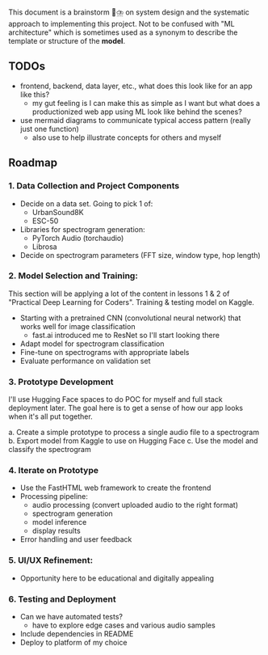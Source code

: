 This document is a brainstorm 🧠⛈️ on system design and the systematic approach to implementing this project. Not to be confused with "ML architecture" which is sometimes used as a synonym to describe the template or structure of the **model**.

## TODOs

- frontend, backend, data layer, etc., what does this look like for an app like this?
  - my gut feeling is I can make this as simple as I want but what does a productionized web app using ML look like behind the scenes?
- use mermaid diagrams to communicate typical access pattern (really just one function)
  - also use to help illustrate concepts for others and myself

## Roadmap

### 1. Data Collection and Project Components

- Decide on a data set. Going to pick 1 of:
  - UrbanSound8K
  - ESC-50
- Libraries for spectrogram generation:
  - PyTorch Audio (torchaudio)
  - Librosa
- Decide on spectrogram parameters (FFT size, window type, hop length)

### 2. Model Selection and Training:

This section will be applying a lot of the content in lessons 1 & 2 of "Practical Deep Learning for Coders". Training & testing model on Kaggle.

- Starting with a pretrained CNN (convolutional neural network) that works well for image classification
  - fast.ai introduced me to ResNet so I'll start looking there
- Adapt model for spectrogram classification
- Fine-tune on spectrograms with appropriate labels
- Evaluate performance on validation set

### 3. Prototype Development

I'll use Hugging Face spaces to do POC for myself and full stack deployment later. The goal here is to get a sense of how our app looks when it's all put together.

a. Create a simple prototype to process a single audio file to a spectrogram
b. Export model from Kaggle to use on Hugging Face
c. Use the model and classify the spectrogram

### 4. Iterate on Prototype

- Use the FastHTML web framework to create the frontend
- Processing pipeline:
  - audio processing (convert uploaded audio to the right format)
  - spectrogram generation
  - model inference
  - display results
- Error handling and user feedback

### 5. UI/UX Refinement:

- Opportunity here to be educational and digitally appealing

### 6. Testing and Deployment

- Can we have automated tests?
  - have to explore edge cases and various audio samples
- Include dependencies in README
- Deploy to platform of my choice
